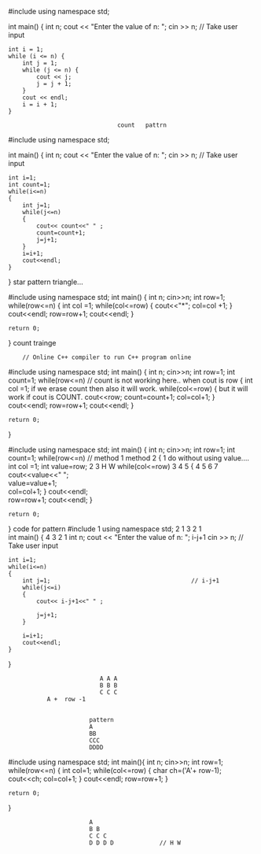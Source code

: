 
#include <iostream>
using namespace std;

int main() {
    int n;
    cout << "Enter the value of n: ";
    cin >> n;  // Take user input

    int i = 1;
    while (i <= n) {
        int j = 1;
        while (j <= n) {
            cout << j;
            j = j + 1;
        }
        cout << endl;
        i = i + 1;
    }

                                   count   pattrn
                                   
#include <iostream>
using namespace std;

int main() {
    int n;
    cout << "Enter the value of n: ";
    cin >> n;  // Take user input

    int i=1;
    int count=1;
    while(i<=n)
    {
        int j=1;
        while(j<=n)
        {
            cout<< count<<" " ;
            count=count+1;
            j=j+1;
        }
        i=i+1;
        cout<<endl;
    }
} 
                         star pattern triangle...

#include <iostream>
using namespace std;
int main() {
    int n;
    cin>>n;
    int row=1;
    while(row<=n)
    {
     int col =1;
     while(col<=row)
     {
        cout<<"*";
        col=col +1;
    }
      cout<<endl;
   row=row+1;
   cout<<endl;
}

    return 0;
}
                              count trainge


        // Online C++ compiler to run C++ program online
#include <iostream>
using namespace std;
int main() {
    int n;
    cin>>n;
    int row=1;
    int count=1;
    while(row<=n)                               // count is not working here.. when cout is row
    {
     int col =1;                                      if we erase count then also it will work.
     while(col<=row)
     {                                                  but it will work if cout is COUNT.
        cout<<row;
        count=count+1;
        col=col+1;
    }
      cout<<endl;
   row=row+1;
   cout<<endl;
}

    return 0;
}



 #include <iostream>
using namespace std;
int main() {
    int n;
    cin>>n;
    int row=1;
    int count=1;
    while(row<=n)                                        //  method 1             method 2 
    {                                                       1                     do without using value....
     int col =1; int value=row;                             2 3                       H W
     while(col<=row)                                        3 4 5
     {                                                      4 5 6 7
        cout<<value<<" ";            
       value=value+1;    
        col=col+1;
    }
      cout<<endl;                        
   row=row+1;
   cout<<endl;
}

    return 0;
}
                                   code for pattern 
#include <iostream>                                    1
using namespace std;                                    2 1
                                                        3 2 1        
int main() {                                            4 3 2 1 
    int n;
    cout << "Enter the value of n: ";                       i-j+1
    cin >> n;  // Take user input

    int i=1;
    while(i<=n)
    {
        int j=1;                                        // i-j+1
        while(j<=i)
        {
            cout<< i-j+1<<" " ;
            
            j=j+1;
        }
        
        i=i+1;
        cout<<endl;
    }
    
}

                              A A A
                              B B B
                              C C C
               A +  row -1               


                           pattern 
                           A
                           BB
                           CCC
                           DDDD
#include <iostream>
using namespace std;
int main(){
int n;
cin>>n;
int row=1;
   while(row<=n)
   {
        int col=1;
        while(col<=row)
        {
            char ch=('A'+ row-1);
            cout<<ch;
            col=col+1;
        }
        cout<<endl;
        row=row+1;
   }

    return 0;
}


                           A
                           B B
                           C C C
                           D D D D             // H W
